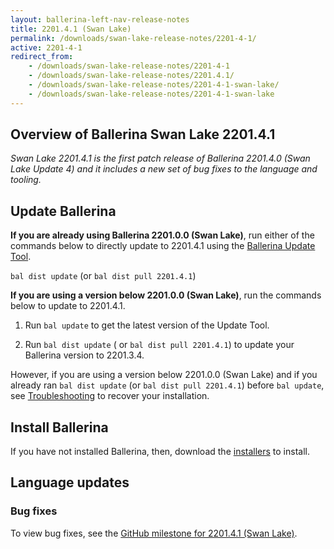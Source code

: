 ```yaml
---
layout: ballerina-left-nav-release-notes
title: 2201.4.1 (Swan Lake) 
permalink: /downloads/swan-lake-release-notes/2201-4-1/
active: 2201-4-1
redirect_from: 
    - /downloads/swan-lake-release-notes/2201-4-1
    - /downloads/swan-lake-release-notes/2201.4.1/
    - /downloads/swan-lake-release-notes/2201-4-1-swan-lake/
    - /downloads/swan-lake-release-notes/2201-4-1-swan-lake
---
```


## Overview of Ballerina Swan Lake 2201.4.1

<em>Swan Lake 2201.4.1 is the first patch release of Ballerina 2201.4.0 (Swan Lake Update 4) and it includes a new set of bug fixes to the language and tooling.</em>

## Update Ballerina

**If you are already using Ballerina 2201.0.0 (Swan Lake)**, run either of the commands below to directly update to 2201.4.1 using the [Ballerina Update Tool](/learn/cli-documentation/update-tool/).

`bal dist update` (or `bal dist pull 2201.4.1`)

**If you are using a version below 2201.0.0 (Swan Lake)**, run the commands below to update to 2201.4.1.

1. Run `bal update` to get the latest version of the Update Tool.

2. Run `bal dist update` ( or `bal dist pull 2201.4.1`) to update your Ballerina version to 2201.3.4.

However, if you are using a version below 2201.0.0 (Swan Lake) and if you already ran `bal dist update` (or `bal dist pull 2201.4.1`) before `bal update`, see [Troubleshooting](/downloads/swan-lake-release-notes/swan-lake-2201.0.0#troubleshooting) to recover your installation.

## Install Ballerina

If you have not installed Ballerina, then, download the [installers](/downloads/#swanlake) to install.

## Language updates

### Bug fixes

To view bug fixes, see the [GitHub milestone for 2201.4.1 (Swan Lake)](https://github.com/ballerina-platform/ballerina-lang/issues?q=is%3Aissue+milestone%3A2201.4.1+is%3Aclosed).

